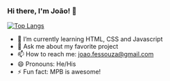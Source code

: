 ### Hi there, I'm João! 👋

[![Top Langs](https://github-readme-stats.vercel.app/api/top-langs/?username=fessouza-dev&hide_progress=true)](https://github.com/anuraghazra/github-readme-stats)

- 🌱 I’m currently learning HTML, CSS and Javascript
- 💬 Ask me about my favorite project
- 📫 How to reach me: joao.fessouza@gmail.com
- 😄 Pronouns: He/His
- ⚡ Fun fact: MPB is awesome!
